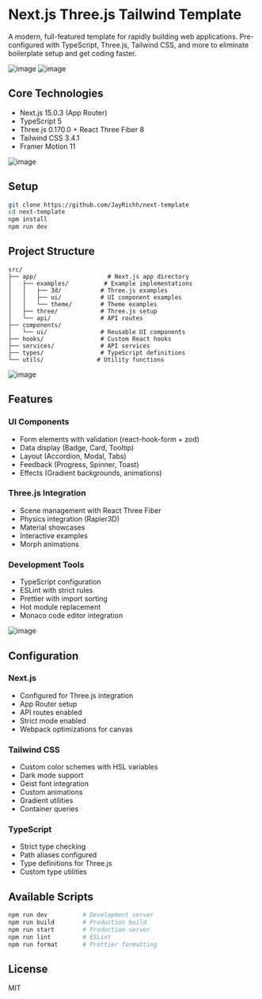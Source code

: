 # Next.js Three.js Tailwind Template

A modern, full-featured template for rapidly building web applications. Pre-configured with TypeScript, Three.js, Tailwind CSS, and more to eliminate boilerplate setup and get coding faster.


![image](https://github.com/user-attachments/assets/e912b63c-4ff3-497c-b90a-24c6766cb0e4)
![image](https://github.com/user-attachments/assets/717960fe-6811-4621-9f3b-e9201c2f840a)


## Core Technologies

- Next.js 15.0.3 (App Router)
- TypeScript 5
- Three.js 0.170.0 + React Three Fiber 8
- Tailwind CSS 3.4.1
- Framer Motion 11

![image](https://github.com/user-attachments/assets/4e86010d-f88a-4e43-a388-ec54746f8fd0)

## Setup

```bash
git clone https://github.com/JayRichh/next-template
cd next-template
npm install
npm run dev
```

## Project Structure

```
src/
├── app/                    # Next.js app directory
│   ├── examples/          # Example implementations
│   │   ├── 3d/           # Three.js examples
│   │   ├── ui/           # UI component examples
│   │   └── theme/        # Theme examples
│   ├── three/            # Three.js setup
│   └── api/              # API routes
├── components/
│   └── ui/               # Reusable UI components
├── hooks/                # Custom React hooks
├── services/             # API services
├── types/                # TypeScript definitions
└── utils/               # Utility functions
```

![image](https://github.com/user-attachments/assets/3acd0a7e-3415-4b07-a16d-e8522874879a)

## Features

### UI Components

- Form elements with validation (react-hook-form + zod)
- Data display (Badge, Card, Tooltip)
- Layout (Accordion, Modal, Tabs)
- Feedback (Progress, Spinner, Toast)
- Effects (Gradient backgrounds, animations)

### Three.js Integration

- Scene management with React Three Fiber
- Physics integration (Rapier3D)
- Material showcases
- Interactive examples
- Morph animations

### Development Tools

- TypeScript configuration
- ESLint with strict rules
- Prettier with import sorting
- Hot module replacement
- Monaco code editor integration

![image](https://github.com/user-attachments/assets/eb1375a2-0654-4c88-bcfd-2460cdb01e56)

## Configuration

### Next.js

- Configured for Three.js integration
- App Router setup
- API routes enabled
- Strict mode enabled
- Webpack optimizations for canvas

### Tailwind CSS

- Custom color schemes with HSL variables
- Dark mode support
- Geist font integration
- Custom animations
- Gradient utilities
- Container queries

### TypeScript

- Strict type checking
- Path aliases configured
- Type definitions for Three.js
- Custom type utilities

## Available Scripts

```bash
npm run dev          # Development server
npm run build        # Production build
npm run start        # Production server
npm run lint         # ESLint
npm run format       # Prettier formatting
```

## License

MIT
